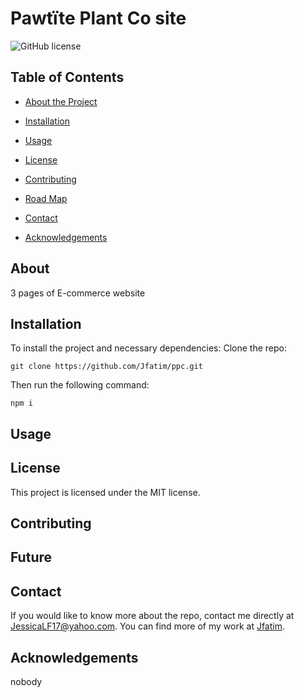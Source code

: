 # Pawtïte Plant Co site
  ![GitHub license](https://img.shields.io/badge/license-MIT-blue.svg)
  
  
  ## Table of Contents 
  * [About the Project](#about)
  
  * [Installation](#installation)
  
  * [Usage](#usage)
    
  * [License](#license)

  * [Contributing](#contributing)

  * [Road Map](#future)
  
  * [Contact](#contact)
  
  * [Acknowledgements](#acknowledgements)
  
  ## About
  
  3 pages of E-commerce website
  
  ## Installation
  
  To install the project and necessary dependencies:
  Clone the repo:
  ```
  git clone https://github.com/Jfatim/ppc.git
  ```
  Then run the following command:
  ```
  npm i
  ```
  
  ## Usage
  
  
  
  ## License
  
  This project is licensed under the MIT license.
    
  ## Contributing
  
  

  ## Future

  
  
  ## Contact
  
  If you would like to know more about the repo, contact me directly at JessicaLF17@yahoo.com. You can find more of my work at [Jfatim](https://github.com/Jfatim/).

  ## Acknowledgements
  nobody
  
  
